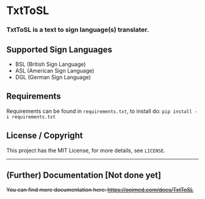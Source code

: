 # TxtToSL
### TxtToSL is a text to sign language(s) translater.

## Supported Sign Languages
- BSL (British Sign Language)
- ASL (American Sign Language)
- DGL (German Sign Language)

## Requirements
Requirements can be found in `requirements.txt`, to install do: `pip install -i requirements.txt`

## License / Copyright
This project has the MIT License, for more details, see `LICENSE`.

---

## (Further) Documentation [Not done yet]
~~You can find more documentation here: https://oojmed.com/docs/TxtToSL~~